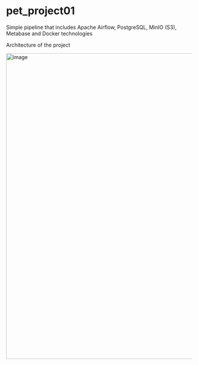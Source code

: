 # pet_project01
Simple pipeline that includes Apache Airflow, PostgreSQL, MinIO (S3), Metabase and Docker technologies 

Architecture of the project

<img width="828" alt="image" src="https://github.com/user-attachments/assets/97b8b835-ffe6-42e1-83c3-81518fff2e2b" />



